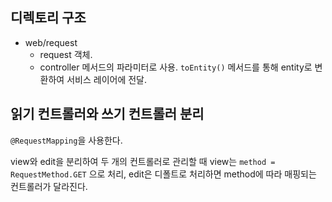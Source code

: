 ## 디렉토리 구조

- web/request
  - request 객체. 
  - controller 메서드의 파라미터로 사용. `toEntity()` 메서드를 통해 entity로 변환하여 서비스 레이어에 전달.

## 읽기 컨트롤러와 쓰기 컨트롤러 분리

`@RequestMapping`을 사용한다.

view와 edit을 분리하여 두 개의 컨트롤러로 관리할 때 view는 `method = RequestMethod.GET` 으로 처리, edit은 디폴트로 처리하면 method에 따라 매핑되는 컨트롤러가 달라진다.
